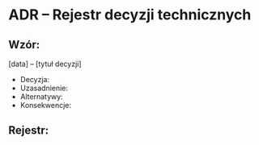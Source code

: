 # ADR – Rejestr decyzji technicznych

## Wzór:
[data] – [tytuł decyzji]
- Decyzja:
- Uzasadnienie:
- Alternatywy:
- Konsekwencje:

## Rejestr: